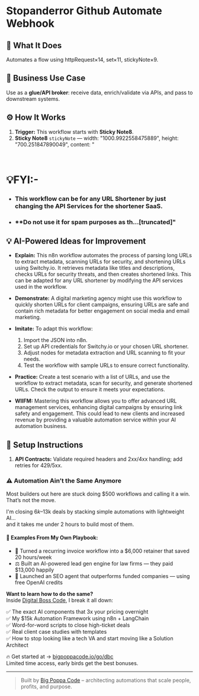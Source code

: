 # Stopanderror Github Automate Webhook
## 🚀 What It Does
Automates a flow using httpRequest×14, set×11, stickyNote×9.

## 💼 Business Use Case
Use as a **glue/API broker**: receive data, enrich/validate via APIs, and pass to downstream systems.

## ⚙️ How It Works
1. **Trigger:** This workflow starts with **Sticky Note8**.
2. **Sticky Note8** `stickyNote` — width: "1000.9922558475889", height: "700.251847890049", content: "



‌
‌
‌
‌
‌
# 💡FYI:-
- ### **This workflow can be for any URL Shortener by just changing the API Services for the shortener SaaS.**
- ### **Do not use it for spam purposes as th…[truncated]"

## 💡 AI-Powered Ideas for Improvement
- **Explain:** This n8n workflow automates the process of parsing long URLs to extract metadata, scanning URLs for security, and shortening URLs using Switchy.io. It retrieves metadata like titles and descriptions, checks URLs for security threats, and then creates shortened links. This can be adapted for any URL shortener by modifying the API services used in the workflow.

- **Demonstrate:** A digital marketing agency might use this workflow to quickly shorten URLs for client campaigns, ensuring URLs are safe and contain rich metadata for better engagement on social media and email marketing.

- **Imitate:** To adapt this workflow:
  1. Import the JSON into n8n.
  2. Set up API credentials for Switchy.io or your chosen URL shortener.
  3. Adjust nodes for metadata extraction and URL scanning to fit your needs.
  4. Test the workflow with sample URLs to ensure correct functionality.

- **Practice:** Create a test scenario with a list of URLs, and use the workflow to extract metadata, scan for security, and generate shortened URLs. Check the output to ensure it meets your expectations.

- **WIIFM:** Mastering this workflow allows you to offer advanced URL management services, enhancing digital campaigns by ensuring link safety and engagement. This could lead to new clients and increased revenue by providing a valuable automation service within your AI automation business.

## 🔧 Setup Instructions
1. **API Contracts:** Validate required headers and 2xx/4xx handling; add retries for 429/5xx.

### ⚠️ Automation Ain’t the Same Anymore

Most builders out here are stuck doing $500 workflows and calling it a win.  
That’s not the move.  

I'm closing $6k–$13k deals by stacking simple automations with lightweight AI...  
and it takes me under 2 hours to build most of them.

#### 🧠 Examples From My Own Playbook:
- 🔁 Turned a recurring invoice workflow into a $6,000 retainer that saved 20 hours/week  
- ⚖️ Built an AI-powered lead gen engine for law firms — they paid $13,000 happily  
- 🚀 Launched an SEO agent that outperforms funded companies — using free OpenAI credits  

**Want to learn how to do the same?**  
Inside [Digital Boss Code](https://bigpoppacode.io/go/dbc), I break it all down:

✅ The exact AI components that 3x your pricing overnight  
✅ My $15k Automation Framework using n8n + LangChain  
✅ Word-for-word scripts to close high-ticket deals  
✅ Real client case studies with templates  
✅ How to stop looking like a tech VA and start moving like a Solution Architect  

🔥 Get started at → [bigpoppacode.io/go/dbc](https://bigpoppacode.io/go/dbc)  
Limited time access, early birds get the best bonuses.

---
> Built by [Big Poppa Code](https://bigpoppacode.io) – architecting automations that scale people, profits, and purpose.
